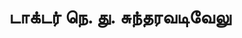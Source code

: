 ---
layout: tagpage
title: "டாக்டர் நெ. து. சுந்தரவடிவேலு"
tag: டாக்டர் நெ. து. சுந்தரவடிவேலு
description: "டாக்டர் நெ. து. சுந்தரவடிவேலு தொடர்புடைய நூல்கள்/கட்டுரைகள்"
robots: noindex
---